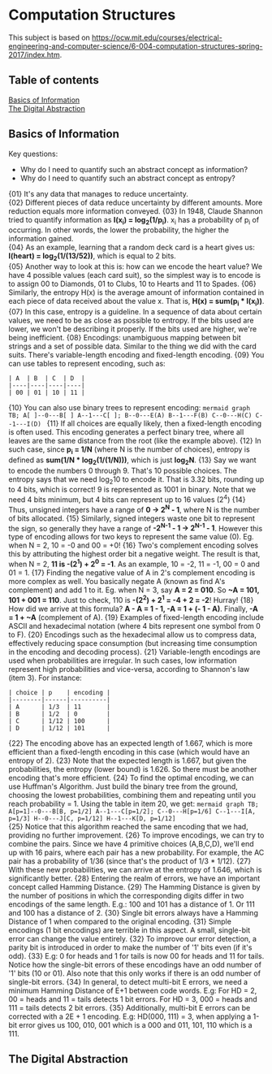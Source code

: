 # Computation Structures

This subject is based on https://ocw.mit.edu/courses/electrical-engineering-and-computer-science/6-004-computation-structures-spring-2017/index.htm.

## Table of contents
[Basics of Information](#basics-of-information)  
[The Digital Abstraction](#the-digital-abstraction)  


## Basics of Information

Key questions:
- Why do I need to quantify such an abstract concept as information?
- Why do I need to quantify such an abstract concept as entropy?
  

{01} It's any data that manages to reduce uncertainty.  
{02} Different pieces of data reduce uncertainty by different amounts. More reduction equals more information conveyed.
{03} In 1948, Claude Shannon tried to quantify information as **I(x<sub>i</sub>) = log<sub>2</sub>(1/p<sub>i</sub>)**.  x<sub>i</sub> has a probability of p<sub>i</sub> of occurring. In other words, the lower the probability, the higher the information gained.  
{04} As an example, learning that a random deck card is a heart gives us: **I(heart) = log<sub>2</sub>(1/(13/52))**, which is equal to 2 bits.  
{05} Another way to look at this is: how can we encode the heart value? We have 4 possible values (each card suit), so the simplest way is to encode is to assign 00 to Diamonds, 01 to Clubs, 10 to Hearts and 11 to Spades.
{06} Similarly, the entropy H(x) is the average amount of information contained in each piece of data received about the value x. That is, **H(x) = sum(p<sub>i</sub> * I(x<sub>i</sub>))**.
{07} In this case, entropy is a guideline. In a sequence of data about certain values, we need to be as close as possible to entropy. If the bits used are lower, we won't be describing it properly. If the bits used are higher, we're being inefficient.
{08} Encodings: unambiguous mapping between bit strings and a set of possible data. Similar to the thing we did with the card suits. There's variable-length encoding and fixed-length encoding.
{09} You can use tables to represent encoding, such as:

    | A  | B  | C  | D  |
    |----|----|----|----|
    | 00 | 01 | 10 | 11 |

{10} You can also use binary trees to represent encoding:
    ```mermaid
    graph TB;
        A[ ]--0---B[ ]
        A--1---C[ ];
        B--0---E(A)
        B--1---F(B)
        C--0---H(C)
        C--1---I(D)
    ```
{11} If all choices are equally likely, then a fixed-length encoding is often used. This encoding generates a perfect binary tree, where all leaves are the same distance from the root (like the example above).
{12} In such case, since **p<sub>i</sub> = 1/N** (where N is the number of choices), entropy is defined as **sum(1/N * log<sub>2</sub>(1/(1/N)))**, which is just **log<sub>2</sub>N**.
{13} Say we want to encode the numbers 0 through 9. That's 10 possible choices. The entropy says that we need log<sub>2</sub>10 to encode it. That is 3.32 bits, rounding up to 4 bits, which is correct! 9 is represented as 1001 in binary. Note that we need 4 bits minimum, but 4 bits can represent up to 16 values (2<sup>4</sup>)
{14} Thus, unsigned integers have a range of **0 -> 2<sup>N</sup> - 1**, where N is the number of bits allocated.
{15} Similarly, signed integers waste one bit to represent the sign, so generally they have a range of **-2<sup>N-1</sup> - 1 -> 2<sup>N-1</sup> - 1**. However this type of encoding allows for two keys to represent the same value (0). Eg. when N = 2, 10 = -0 and 00 = +0!
{16} Two's complement encoding solves this by attributing the highest order bit a negative weight. The result is that, when N = 2, **11 is -(2<sup>1</sup>) + 2<sup>0</sup> = -1**. As an example, 10 = -2, 11 = -1, 00 = 0 and 01 = 1.
{17} Finding the negative value of A in 2's complement encoding is more complex as well. You basically negate A (known as find A's complement) and add 1 to it. Eg. when N = 3, say **A = 2 = 010**. So **~A = 101, 101 + 001 = 110**. Just to check, 110 is **-(2<sup>2</sup>) + 2<sup>1</sup> = -4 + 2 = -2**! Hurray!
{18} How did we arrive at this formula? **A - A = 1 - 1, -A = 1 + (- 1 - A)**. Finally, **-A = 1 + ~A** (complement of A).
{19} Examples of fixed-length encoding include ASCII and hexadecimal notation (where 4 bits represent one symbol from 0 to F).
{20} Encodings such as the hexadecimal allow us to compress data, effectively reducing space consumption (but increasing time consumption in the encoding and decoding process).
{21} Variable-length encodings are used when probabilities are irregular. In such cases, low information represent high probabilities and vice-versa, according to Shannon's law (item 3). For instance:

    | choice | p    | encoding |
    |--------|------|----------|
    | A      | 1/3  | 11       |
    | B      | 1/2  | 0        |
    | C      | 1/12 | 100      |
    | D      | 1/12 | 101      |

{22} The encoding above has an expected length of 1.667, which is more efficient than a fixed-length encoding in this case (which would have an entropy of 2).
{23} Note that the expected length is 1.667, but given the probabilities, the entropy (lower bound) is 1.626. So there must be another encoding that's more efficient.
{24} To find the optimal encoding, we can use Huffman's Algorithm. Just build the binary tree from the ground, choosing the lowest probabilities, combining them and repeating until you reach probability = 1. Using the table in item 20, we get:
    ```mermaid
    graph TB;
        A[p=1]--0---B[B, p=1/2]
        A--1---C[p=1/2];
        C--0---H[p=1/6]
        C--1---I[A, p=1/3]
        H--0---J[C, p=1/12]
        H--1---K[D, p=1/12]
    ```    
{25} Notice that this algorithm reached the same encoding that we had, providing no further improvement.
{26} To improve encodings, we can try to combine the pairs. Since we have 4 primitive choices (A,B,C,D), we'll end up with 16 pairs, where each pair has a new probability. For example, the AC pair has a probability of 1/36 (since that's the product of 1/3 * 1/12).
{27} With these new probabilities, we can arrive at the entropy of 1.646, which is significantly better.
{28} Entering the realm of errors, we have an important concept called Hamming Distance.
{29} The Hamming Distance is given by the number of positions in which the corresponding digits differ in two encodings of the same length. E.g.: 100 and 101 has a distance of 1. Or 111 and 100 has a distance of 2.
{30} Single bit errors always have a Hamming Distance of 1 when compared to the original encoding.
{31} Simple encodings (1 bit encodings) are terrible in this aspect. A small, single-bit error can change the value entirely. 
{32} To improve our error detection, a parity bit is introduced in order to make the number of '1' bits even (if it's odd).
{33} E.g: 0 for heads and 1 for tails is now 00 for heads and 11 for tails. Notice how the single-bit errors of these encodings have an odd number of '1' bits (10 or 01). Also note that this only works if there is an odd number of single-bit errors.
{34} In general, to detect multi-bit E errors, we need a minimum Hamming Distance of E+1 between code words. E.g: For HD = 2, 00 = heads and 11 = tails detects 1 bit errors. For HD = 3, 000 = heads and 111 = tails detects 2 bit errors.
{35} Additionally, multi-bit E errors can be corrected with a 2E + 1 encoding. E.g: HD(000, 111) = 3, when applying a 1-bit error gives us 100, 010, 001 which is a 000 and 011, 101, 110 which is a 111.

## The Digital Abstraction

